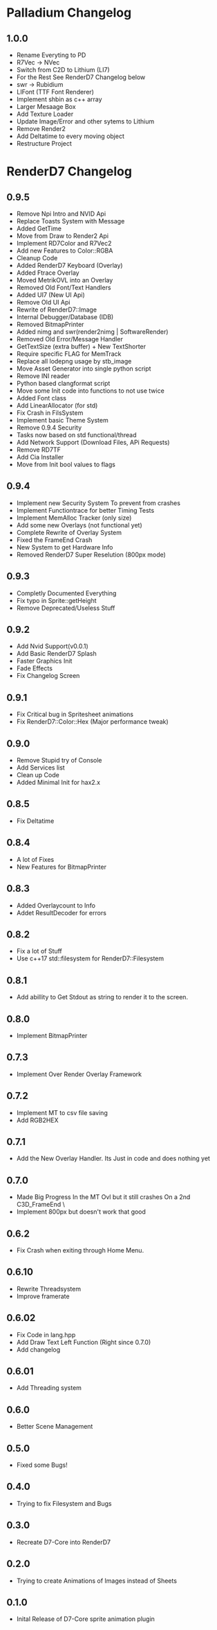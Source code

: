 # Palladium Changelog
## 1.0.0
- Rename Everyting to PD
- R7Vec -> NVec
- Switch from C2D to Lithium (LI7)
- For the Rest See RenderD7 Changelog below
- swr -> Rubidium
- LIFont (TTF Font Renderer)
- Implement shbin as c++ array
- Larger Mesaage Box
- Add Texture Loader
- Update Image/Error and other sytems to Lithium
- Remove Render2
- Add Deltatime to every moving object
- Restructure Project
# RenderD7 Changelog
## 0.9.5
- Remove Npi Intro and NVID Api
- Replace Toasts System with Message 
- Added GetTime
- Move from Draw to Render2 Api
- Implement RD7Color and R7Vec2
- Add new Features to Color::RGBA
- Cleanup Code
- Added RenderD7 Keyboard (Overlay)
- Added Ftrace Overlay
- Moved MetrikOVL into an Overlay
- Removed Old Font/Text Handlers
- Added UI7 (New UI Api)
- Remove Old UI Api
- Rewrite of RenderD7::Image
- Internal Debugger/Database (IDB)
- Removed BitmapPrinter
- Added nimg and swr(render2nimg | SoftwareRender)
- Removed Old Error/Message Handler
- GetTextSize (extra buffer) + New TextShorter
- Require specific FLAG for MemTrack
- Replace all lodepng usage by stb_image
- Move Asset Generator into single python script
- Remove INI reader
- Python based clangformat script
- Move some Init code into functions to not use twice
- Added Font class
- Add LinearAllocator (for std)
- Fix Crash in FilsSystem
- Implement basic Theme System
- Remove 0.9.4 Security
- Tasks now based on std functional/thread
- Add Network Support (Download Files, APi Requests)
- Remove RD7TF
- Add Cia Installer
- Move from Init bool values to flags
## 0.9.4
- Implement new Security System To prevent from crashes
- Implement Functiontrace for better Timing Tests
- Implement MemAlloc Tracker (only size)
- Add some new Overlays (not functional yet)
- Complete Rewrite of Overlay System
- Fixed the FrameEnd Crash
- New System to get Hardware Info
- Removed RenderD7 Super Reselution (800px mode)
## 0.9.3
- Completly Documented Everything
- Fix typo in Sprite::getHeight
- Remove Deprecated/Useless Stuff
## 0.9.2
- Add Nvid Support(v0.0.1)
- Add Basic RenderD7 Splash
- Faster Graphics Init
- Fade Effects
- Fix Changelog Screen 
## 0.9.1
- Fix Critical bug in Spritesheet animations
- Fix RenderD7::Color::Hex (Major performance tweak)
## 0.9.0
- Remove Stupid try of Console
- Add Services list 
- Clean up Code
- Added Minimal Init for hax2.x
## 0.8.5
- Fix Deltatime
## 0.8.4
- A lot of Fixes 
- New Features for BitmapPrinter
## 0.8.3
- Added Overlaycount to Info
- Addet ResultDecoder for errors
## 0.8.2
- Fix a lot of Stuff
- Use c++17 std::filesystem for RenderD7::Filesystem
## 0.8.1
- Add abillity to Get Stdout as string to render it to the screen.
## 0.8.0
- Implement BitmapPrinter
## 0.7.3
- Implement Over Render Overlay Framework
## 0.7.2
- Implement MT to csv file saving
- Add RGB2HEX
## 0.7.1
- Add the New Overlay Handler. Its Just in code and does nothing yet
## 0.7.0
- Made Big Progress In the MT Ovl but it still crashes On a 2nd C3D_FrameEnd                                                            \
- Implement 800px but doesn't work that good
## 0.6.2
- Fix Crash when exiting through Home Menu.
## 0.6.10
- Rewrite Threadsystem
- Improve framerate
## 0.6.02
- Fix Code in lang.hpp
- Add Draw Text Left Function (Right since 0.7.0)
- Add changelog
## 0.6.01
- Add Threading system
## 0.6.0
- Better Scene Management
## 0.5.0
- Fixed some Bugs!
## 0.4.0 
- Trying to fix Filesystem and Bugs
## 0.3.0
- Recreate D7-Core into RenderD7
## 0.2.0
- Trying to create Animations of Images instead of Sheets
## 0.1.0
- Inital Release of D7-Core sprite animation plugin